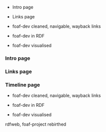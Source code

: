 - Intro page
- Links page
- foaf-dev cleaned, navigable, wayback links

- foaf-dev in RDF
- foaf-dev visualised

### Intro page

### Links page

### Timeline page

- foaf-dev cleaned, navigable, wayback links

- foaf-dev in RDF
- foaf-dev visualised

rdfweb, foaf-project rebirthed
